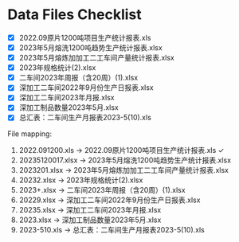 # Data Files Checklist

- [x] 2022.09原片1200吨项目生产统计报表.xls
- [x] 2023年5月熔洗1200吨趋势生产统计报表.xlsx
- [x] 2023年5月熔炼加加工二工车间产量统计报表.xlsx
- [x] 2023年规格统计(2).xlsx
- [x] 二车间2023年周报（含20周）(1).xlsx
- [x] 深加工二车间2022年9月份生产日报表.xlsx
- [x] 深加工二车间2023年月报.xlsx
- [x] 深加工制品数量2023年5月.xlsx
- [x] 总汇表：二车间生产月报表2023-5(10).xls

File mapping:
1. 2022.091200.xls -> 2022.09原片1200吨项目生产统计报表.xls ✓
2. 20235120017.xlsx -> 2023年5月熔洗1200吨趋势生产统计报表.xlsx
3. 2023201.xlsx -> 2023年5月熔炼加加工二工车间产量统计报表.xlsx
4. 20232.xlsx -> 2023年规格统计(2).xlsx
5. 2023+.xlsx -> 二车间2023年周报（含20周）(1).xlsx
6. 20229.xlsx -> 深加工二车间2022年9月份生产日报表.xlsx
7. 20235.xlsx -> 深加工二车间2023年月报.xlsx
8. 2023.xlsx -> 深加工制品数量2023年5月.xlsx
9. 2023-510.xls -> 总汇表：二车间生产月报表2023-5(10).xls
